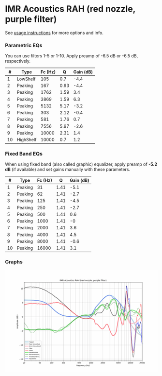# IMR Acoustics RAH (red nozzle, purple filter)
See [usage instructions](https://github.com/jaakkopasanen/AutoEq#usage) for more options and info.

### Parametric EQs
You can use filters 1-5 or 1-10. Apply preamp of -6.5 dB or -6.5 dB, respectively.

|   # | Type      |   Fc (Hz) |    Q |   Gain (dB) |
|-----|-----------|-----------|------|-------------|
|   1 | LowShelf  |       105 | 0.7  |        -4.4 |
|   2 | Peaking   |       167 | 0.93 |        -4.4 |
|   3 | Peaking   |      1762 | 1.59 |         3.4 |
|   4 | Peaking   |      3869 | 1.59 |         6.3 |
|   5 | Peaking   |      5132 | 5.17 |        -3.2 |
|   6 | Peaking   |       303 | 2.12 |        -0.4 |
|   7 | Peaking   |       581 | 1.76 |         0.7 |
|   8 | Peaking   |      7556 | 5.97 |        -2.6 |
|   9 | Peaking   |     10000 | 2.31 |         1.4 |
|  10 | HighShelf |     10000 | 0.7  |         1.2 |

### Fixed Band EQs
When using fixed band (also called graphic) equalizer, apply preamp of **-5.2 dB** (if available) and set gains manually with these parameters.

|   # | Type    |   Fc (Hz) |    Q |   Gain (dB) |
|-----|---------|-----------|------|-------------|
|   1 | Peaking |        31 | 1.41 |        -5.1 |
|   2 | Peaking |        62 | 1.41 |        -2.7 |
|   3 | Peaking |       125 | 1.41 |        -4.5 |
|   4 | Peaking |       250 | 1.41 |        -2.7 |
|   5 | Peaking |       500 | 1.41 |         0.6 |
|   6 | Peaking |      1000 | 1.41 |        -0   |
|   7 | Peaking |      2000 | 1.41 |         3.6 |
|   8 | Peaking |      4000 | 1.41 |         4.5 |
|   9 | Peaking |      8000 | 1.41 |        -0.6 |
|  10 | Peaking |     16000 | 1.41 |         3.1 |

### Graphs
![](./IMR%20Acoustics%20RAH%20(red%20nozzle,%20purple%20filter).png)
